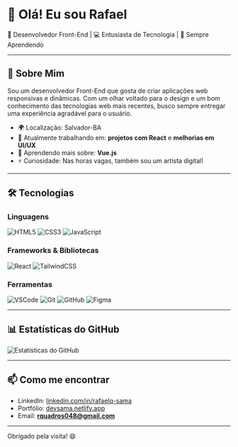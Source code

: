 # 👋 Olá! Eu sou Rafael 

🎨 Desenvolvedor Front-End | 💻 Entusiasta de Tecnologia | 🌱 Sempre Aprendendo

---

## 🚀 Sobre Mim

Sou um desenvolvedor Front-End que gosta de criar aplicações web responsivas e dinâmicas. Com um olhar voltado para o design e um bom conhecimento das tecnologias web mais recentes, busco sempre entregar uma experiência agradável para o usuário.

- 🌍 Localização: Salvador-BA
- 🔭 Atualmente trabalhando em: **projetos com React** e **melhorias em UI/UX**
- 🌱 Aprendendo mais sobre: **Vue.js**
- ⚡ Curiosidade: Nas horas vagas, também sou um artista digital!

---

## 🛠️ Tecnologias

### Linguagens
![HTML5](https://img.shields.io/badge/-HTML5-E34F26?style=flat&logo=html5&logoColor=white)
![CSS3](https://img.shields.io/badge/-CSS3-1572B6?style=flat&logo=css3&logoColor=white)
![JavaScript](https://img.shields.io/badge/-JavaScript-F7DF1E?style=flat&logo=javascript&logoColor=black)

### Frameworks & Bibliotecas
![React](https://img.shields.io/badge/-React-61DAFB?style=flat&logo=react&logoColor=black)
![TailwindCSS](https://img.shields.io/badge/-TailwindCSS-38B2AC?style=flat&logo=tailwind-css&logoColor=white)

### Ferramentas
![VSCode](https://img.shields.io/badge/-VSCode-007ACC?style=flat&logo=visual-studio-code&logoColor=white)
![Git](https://img.shields.io/badge/-Git-F05032?style=flat&logo=git&logoColor=white)
![GitHub](https://img.shields.io/badge/-GitHub-181717?style=flat&logo=github)
![Figma](https://img.shields.io/badge/-Figma-F24E1E?style=flat&logo=figma&logoColor=white)

---

## 📊 Estatísticas do GitHub

![Estatísticas do GitHub](https://github-readme-stats.vercel.app/api?username=RafaelQuadros1&show_icons=true&theme=radical)

---

## 📫 Como me encontrar

- LinkedIn: [linkedin.com/in/rafaelq-sama](www.linkedin.com/in/rafaelq-sama)
- Portfólio: [devsama.netlify.app](devsama.netlify.app)
- Email: **rquadros048@gmail.com**

---

Obrigado pela visita! 😄
